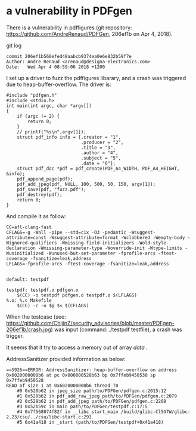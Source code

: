 # a vulnerability in PDFgen
There is a vulnerability in pdffigures (git repository: https://github.com/AndreRenaud/PDFGen, 206ef1b  on Apr 4, 2018).

git log

    commit 206ef1b560efed48aabcb9374ea0e6e832b59f7e
    Author: Andre Renaud <arenaud@designa-electronics.com>
    Date:   Wed Apr 4 08:59:06 2018 +1200

I set up a driver to fuzz the pdffigures libarary, and a crash was triggered due to heap-buffer-overflow. 
The driver is:

    #include "pdfgen.h"
    #include <stdio.h>
    int main(int argc, char *argv[])
    {
        if (argc != 2) {
            return 0;
        }
        // printf("%s\n",argv[1]);
        struct pdf_info info = {.creator = "1",
                                .producer = "2",
                                .title = "3",
                                .author = "4",
                                .subject = "5",
                                .date = "6"};
        struct pdf_doc *pdf = pdf_create(PDF_A4_WIDTH, PDF_A4_HEIGHT, &info);
        pdf_append_page(pdf);
        pdf_add_jpeg(pdf, NULL, 100, 500, 50, 150, argv[1]);
        pdf_save(pdf, "fuzz.pdf");
        pdf_destroy(pdf);
        return 0;
    }

And compile it as follow:

    CC=afl-clang-fast
    CFLAGS=-g -Wall -pipe --std=c1x -O3 -pedantic -Wsuggest-attribute=const -Wsuggest-attribute=format -Wclobbered -Wempty-body -Wignored-qualifiers -Wmissing-field-initializers -Wold-style-declaration -Wmissing-parameter-type -Woverride-init -Wtype-limits -Wuninitialized -Wunused-but-set-parameter -fprofile-arcs -ftest-coverage -fsanitize=leak,address
    LFLAGS=-fprofile-arcs -ftest-coverage -fsanitize=leak,address


    default: testpdf

    testpdf: testpdf.o pdfgen.o
        $(CC) -o testpdf pdfgen.o testpdf.o $(LFLAGS)
    %.o: %.c Makefile
        $(CC) -c -o $@ $< $(CFLAGS)

When the testcase (see: https://github.com/ChijinZ/security_advisories/blob/master/PDFgen-206ef1b/crash.jpg) was input (command: ./testpdf testfile), a crash was trigger.

It seems that it try to access a memory out of array *data* .

AddressSanitizer provided information as below:

    ==5926==ERROR: AddressSanitizer: heap-buffer-overflow on address 0x6020000000b6 at pc 0x000000528b63 bp 0x7ffeb9450530 sp 0x7ffeb9450528
    READ of size 1 at 0x6020000000b6 thread T0
        #0 0x528b62 in jpeg_size path/to/PDFGen/pdfgen.c:2015:12
        #1 0x528b62 in pdf_add_raw_jpeg path/to/PDFGen/pdfgen.c:2079
        #2 0x528b62 in pdf_add_jpeg path/to/PDFGen/pdfgen.c:2208
        #3 0x52b59c in main path/to/PDFGen/testpdf.c:17:5
        #4 0x7f568074f82f in __libc_start_main /build/glibc-Cl5G7W/glibc-2.23/csu/../csu/libc-start.c:291
        #5 0x41a418 in _start (path/to/PDFGen/testpdf+0x41a418)
